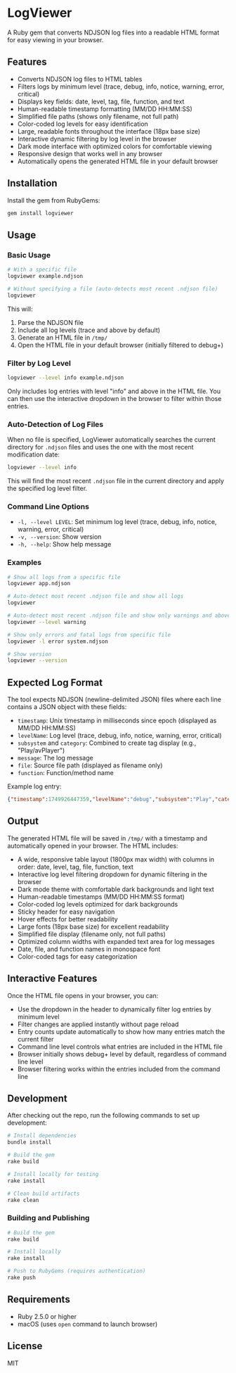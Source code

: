 # LogViewer

A Ruby gem that converts NDJSON log files into a readable HTML format for easy viewing in your browser.

## Features

- Converts NDJSON log files to HTML tables
- Filters logs by minimum level (trace, debug, info, notice, warning, error, critical)
- Displays key fields: date, level, tag, file, function, and text
- Human-readable timestamp formatting (MM/DD HH:MM:SS)
- Simplified file paths (shows only filename, not full path)
- Color-coded log levels for easy identification
- Large, readable fonts throughout the interface (18px base size)
- Interactive dynamic filtering by log level in the browser
- Dark mode interface with optimized colors for comfortable viewing
- Responsive design that works well in any browser
- Automatically opens the generated HTML file in your default browser

## Installation

Install the gem from RubyGems:

```bash
gem install logviewer
```

## Usage

### Basic Usage

```bash
# With a specific file
logviewer example.ndjson

# Without specifying a file (auto-detects most recent .ndjson file)
logviewer
```

This will:
1. Parse the NDJSON file
2. Include all log levels (trace and above by default)
3. Generate an HTML file in `/tmp/`
4. Open the HTML file in your default browser (initially filtered to debug+)

### Filter by Log Level

```bash
logviewer --level info example.ndjson
```

Only includes log entries with level "info" and above in the HTML file. You can then use the interactive dropdown in the browser to filter within those entries.

### Auto-Detection of Log Files

When no file is specified, LogViewer automatically searches the current directory for `.ndjson` files and uses the one with the most recent modification date:

```bash
logviewer --level info
```

This will find the most recent `.ndjson` file in the current directory and apply the specified log level filter.

### Command Line Options

- `-l, --level LEVEL`: Set minimum log level (trace, debug, info, notice, warning, error, critical)
- `-v, --version`: Show version
- `-h, --help`: Show help message

### Examples

```bash
# Show all logs from a specific file
logviewer app.ndjson

# Auto-detect most recent .ndjson file and show all logs
logviewer

# Auto-detect most recent .ndjson file and show only warnings and above
logviewer --level warning

# Show only errors and fatal logs from specific file
logviewer -l error system.ndjson

# Show version
logviewer --version
```

## Expected Log Format

The tool expects NDJSON (newline-delimited JSON) files where each line contains a JSON object with these fields:

- `timestamp`: Unix timestamp in milliseconds since epoch (displayed as MM/DD HH:MM:SS)
- `levelName`: Log level (trace, debug, info, notice, warning, error, critical)
- `subsystem` and `category`: Combined to create tag display (e.g., "Play/avPlayer")
- `message`: The log message
- `file`: Source file path (displayed as filename only)
- `function`: Function/method name

Example log entry:
```json
{"timestamp":1749926447359,"levelName":"debug","subsystem":"Play","category":"avPlayer","message":"pausing","file":"PodHaven/PodAVPlayer.swift","function":"pause(overwritePreSeekStatus:)","line":136}
```

## Output

The generated HTML file will be saved in `/tmp/` with a timestamp and automatically opened in your browser. The HTML includes:

- A wide, responsive table layout (1800px max width) with columns in order: date, level, tag, file, function, text
- Interactive log level filtering dropdown for dynamic filtering in the browser
- Dark mode theme with comfortable dark backgrounds and light text
- Human-readable timestamps (MM/DD HH:MM:SS format)
- Color-coded log levels optimized for dark backgrounds
- Sticky header for easy navigation
- Hover effects for better readability
- Large fonts (18px base size) for excellent readability
- Simplified file display (filename only, not full paths)
- Optimized column widths with expanded text area for log messages
- Date, file, and function names in monospace font
- Color-coded tags for easy categorization

## Interactive Features

Once the HTML file opens in your browser, you can:
- Use the dropdown in the header to dynamically filter log entries by minimum level
- Filter changes are applied instantly without page reload
- Entry counts update automatically to show how many entries match the current filter
- Command line level controls what entries are included in the HTML file
- Browser initially shows debug+ level by default, regardless of command line level
- Browser filtering works within the entries included from the command line

## Development

After checking out the repo, run the following commands to set up development:

```bash
# Install dependencies
bundle install

# Build the gem
rake build

# Install locally for testing
rake install

# Clean build artifacts
rake clean
```

### Building and Publishing

```bash
# Build the gem
rake build

# Install locally
rake install

# Push to RubyGems (requires authentication)
rake push
```

## Requirements

- Ruby 2.5.0 or higher
- macOS (uses `open` command to launch browser)

## License

MIT
